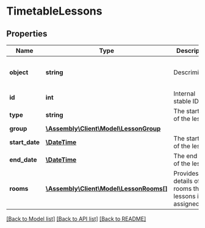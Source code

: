 # TimetableLessons

## Properties
Name | Type | Description | Notes
------------ | ------------- | ------------- | -------------
**object** | **string** | Descriminator | [optional] [default to 'lesson']
**id** | **int** | Internal stable ID | [optional] 
**type** | **string** | The start date of the lesson | [optional] 
**group** | [**\Assembly\Client\Model\LessonGroup**](LessonGroup.md) |  | [optional] 
**start_date** | [**\DateTime**](\DateTime.md) | The start date of the lesson | [optional] 
**end_date** | [**\DateTime**](\DateTime.md) | The end date of the lesson | [optional] 
**rooms** | [**\Assembly\Client\Model\LessonRooms[]**](LessonRooms.md) | Provides details of the rooms that a lessons is assigned to | [optional] 

[[Back to Model list]](../README.md#documentation-for-models) [[Back to API list]](../README.md#documentation-for-api-endpoints) [[Back to README]](../README.md)


